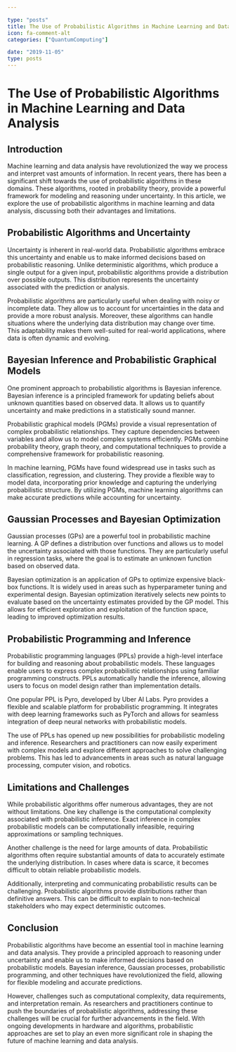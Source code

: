 ```yaml
---

type: "posts"
title: The Use of Probabilistic Algorithms in Machine Learning and Data Analysis
icon: fa-comment-alt
categories: ["QuantumComputing"]

date: "2019-11-05"
type: posts
---
```





# The Use of Probabilistic Algorithms in Machine Learning and Data Analysis

## Introduction

Machine learning and data analysis have revolutionized the way we process and interpret vast amounts of information. In recent years, there has been a significant shift towards the use of probabilistic algorithms in these domains. These algorithms, rooted in probability theory, provide a powerful framework for modeling and reasoning under uncertainty. In this article, we explore the use of probabilistic algorithms in machine learning and data analysis, discussing both their advantages and limitations.

## Probabilistic Algorithms and Uncertainty

Uncertainty is inherent in real-world data. Probabilistic algorithms embrace this uncertainty and enable us to make informed decisions based on probabilistic reasoning. Unlike deterministic algorithms, which produce a single output for a given input, probabilistic algorithms provide a distribution over possible outputs. This distribution represents the uncertainty associated with the prediction or analysis.

Probabilistic algorithms are particularly useful when dealing with noisy or incomplete data. They allow us to account for uncertainties in the data and provide a more robust analysis. Moreover, these algorithms can handle situations where the underlying data distribution may change over time. This adaptability makes them well-suited for real-world applications, where data is often dynamic and evolving.

## Bayesian Inference and Probabilistic Graphical Models

One prominent approach to probabilistic algorithms is Bayesian inference. Bayesian inference is a principled framework for updating beliefs about unknown quantities based on observed data. It allows us to quantify uncertainty and make predictions in a statistically sound manner.

Probabilistic graphical models (PGMs) provide a visual representation of complex probabilistic relationships. They capture dependencies between variables and allow us to model complex systems efficiently. PGMs combine probability theory, graph theory, and computational techniques to provide a comprehensive framework for probabilistic reasoning.

In machine learning, PGMs have found widespread use in tasks such as classification, regression, and clustering. They provide a flexible way to model data, incorporating prior knowledge and capturing the underlying probabilistic structure. By utilizing PGMs, machine learning algorithms can make accurate predictions while accounting for uncertainty.

## Gaussian Processes and Bayesian Optimization

Gaussian processes (GPs) are a powerful tool in probabilistic machine learning. A GP defines a distribution over functions and allows us to model the uncertainty associated with those functions. They are particularly useful in regression tasks, where the goal is to estimate an unknown function based on observed data.

Bayesian optimization is an application of GPs to optimize expensive black-box functions. It is widely used in areas such as hyperparameter tuning and experimental design. Bayesian optimization iteratively selects new points to evaluate based on the uncertainty estimates provided by the GP model. This allows for efficient exploration and exploitation of the function space, leading to improved optimization results.

## Probabilistic Programming and Inference

Probabilistic programming languages (PPLs) provide a high-level interface for building and reasoning about probabilistic models. These languages enable users to express complex probabilistic relationships using familiar programming constructs. PPLs automatically handle the inference, allowing users to focus on model design rather than implementation details.

One popular PPL is Pyro, developed by Uber AI Labs. Pyro provides a flexible and scalable platform for probabilistic programming. It integrates with deep learning frameworks such as PyTorch and allows for seamless integration of deep neural networks with probabilistic models.

The use of PPLs has opened up new possibilities for probabilistic modeling and inference. Researchers and practitioners can now easily experiment with complex models and explore different approaches to solve challenging problems. This has led to advancements in areas such as natural language processing, computer vision, and robotics.

## Limitations and Challenges

While probabilistic algorithms offer numerous advantages, they are not without limitations. One key challenge is the computational complexity associated with probabilistic inference. Exact inference in complex probabilistic models can be computationally infeasible, requiring approximations or sampling techniques.

Another challenge is the need for large amounts of data. Probabilistic algorithms often require substantial amounts of data to accurately estimate the underlying distribution. In cases where data is scarce, it becomes difficult to obtain reliable probabilistic models.

Additionally, interpreting and communicating probabilistic results can be challenging. Probabilistic algorithms provide distributions rather than definitive answers. This can be difficult to explain to non-technical stakeholders who may expect deterministic outcomes.

## Conclusion

Probabilistic algorithms have become an essential tool in machine learning and data analysis. They provide a principled approach to reasoning under uncertainty and enable us to make informed decisions based on probabilistic models. Bayesian inference, Gaussian processes, probabilistic programming, and other techniques have revolutionized the field, allowing for flexible modeling and accurate predictions.

However, challenges such as computational complexity, data requirements, and interpretation remain. As researchers and practitioners continue to push the boundaries of probabilistic algorithms, addressing these challenges will be crucial for further advancements in the field. With ongoing developments in hardware and algorithms, probabilistic approaches are set to play an even more significant role in shaping the future of machine learning and data analysis.
